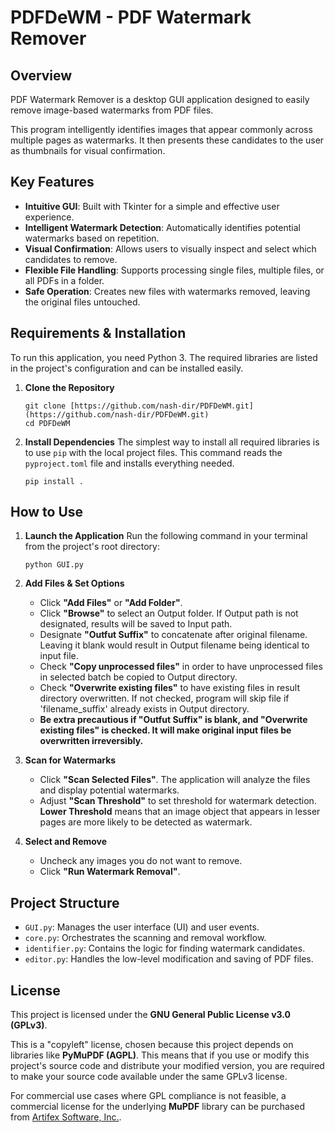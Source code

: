 # PDFDeWM - PDF Watermark Remover

## Overview

PDF Watermark Remover is a desktop GUI application designed to easily remove image-based watermarks from PDF files.

This program intelligently identifies images that appear commonly across multiple pages as watermarks. It then presents these candidates to the user as thumbnails for visual confirmation.

## Key Features

* **Intuitive GUI**: Built with Tkinter for a simple and effective user experience.
* **Intelligent Watermark Detection**: Automatically identifies potential watermarks based on repetition.
* **Visual Confirmation**: Allows users to visually inspect and select which candidates to remove.
* **Flexible File Handling**: Supports processing single files, multiple files, or all PDFs in a folder.
* **Safe Operation**: Creates new files with watermarks removed, leaving the original files untouched.

## Requirements & Installation

To run this application, you need Python 3. The required libraries are listed in the project's configuration and can be installed easily.

1.  **Clone the Repository**
    ```
    git clone [https://github.com/nash-dir/PDFDeWM.git](https://github.com/nash-dir/PDFDeWM.git)
    cd PDFDeWM
    ```

2.  **Install Dependencies**
    The simplest way to install all required libraries is to use `pip` with the local project files. This command reads the `pyproject.toml` file and installs everything needed.
    ```
    pip install .
    ```

## How to Use

1.  **Launch the Application**
    Run the following command in your terminal from the project's root directory:
    ```
    python GUI.py
    ```

2.  **Add Files & Set Options**
    * Click **"Add Files"** or **"Add Folder"**.
    * Click **"Browse"** to select an Output folder. If Output path is not designated, results will be saved to Input path.
    * Designate **"Outfut Suffix"** to concatenate after original filename. Leaving it blank would result in Output filename being identical to input file. 
    * Check **"Copy unprocessed files"** in order to have unprocessed files in selected batch be copied to Output directory.
    * Check **"Overwrite existing files"** to have existing files in result directory overwritten. If not checked, program will skip file if 'filename_suffix' already exists in Output directory.
    * **Be extra precautious if "Outfut Suffix" is blank, and "Overwrite existing files" is checked. It will make original input files be overwritten irreversibly.**

3.  **Scan for Watermarks**
    * Click **"Scan Selected Files"**. The application will analyze the files and display potential watermarks.
    * Adjust **"Scan Threshold"** to set threshold for watermark detection. **Lower Threshold** means that an image object that appears in lesser pages are more likely to be detected as watermark. 

4.  **Select and Remove**
    * Uncheck any images you do not want to remove.
    * Click **"Run Watermark Removal"**.

## Project Structure

* `GUI.py`: Manages the user interface (UI) and user events.
* `core.py`: Orchestrates the scanning and removal workflow.
* `identifier.py`: Contains the logic for finding watermark candidates.
* `editor.py`: Handles the low-level modification and saving of PDF files.

## License

This project is licensed under the **GNU General Public License v3.0 (GPLv3)**.

This is a "copyleft" license, chosen because this project depends on libraries like **PyMuPDF (AGPL)**. This means that if you use or modify this project's source code and distribute your modified version, you are required to make your source code available under the same GPLv3 license.

For commercial use cases where GPL compliance is not feasible, a commercial license for the underlying **MuPDF** library can be purchased from [Artifex Software, Inc.](https://artifex.com/licensing/).